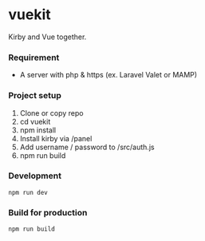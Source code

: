 # vuekit
Kirby and Vue together.

### Requirement
* A server with php & https (ex. Laravel Valet or MAMP)

### Project setup
1. Clone or copy repo
2. cd vuekit
3. npm install
4. Install kirby via /panel
5. Add username / password to /src/auth.js
6. npm run build

### Development
```
npm run dev
```

### Build for production
```
npm run build
```
